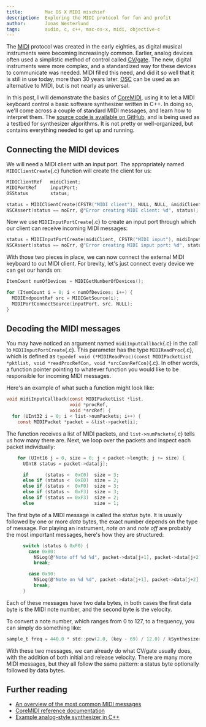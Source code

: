 ```yaml
---
title:        Mac OS X MIDI mischief
description:  Exploring the MIDI protocol for fun and profit
author:       Jonas Westerlund
tags:         audio, c, c++, mac-os-x, midi, objective-c
---
```


The <abbr title="Musical Instrument Digital Interface">[MIDI](http://en.wikipedia.org/wiki/MIDI)</abbr> protocol was created in the early eighties,
as digital musical instruments were becoming increasingly common.
Earlier, analog devices often used a simplistic method of control called [<abbr title="Control Voltage">CV</abbr>/gate](http://en.wikipedia.org/wiki/CV/Gate).
The new, digital instruments were more complex, and a standardized way for these devices to communicate was needed.
MIDI filled this need, and did it so well that it is still in use today, more than 30 years later.
<abbr title="Open Sound Control">[OSC](http://en.wikipedia.org/wiki/Open_Sound_Control)</abbr> can be used as an alternative to MIDI,
but is not nearly as universal.

In this post, I will demonstrate the basics of [CoreMIDI](https://developer.apple.com/library/mac/documentation/MusicAudio/Reference/CACoreMIDIRef/MIDIServices/),
using it to let a MIDI keyboard control a basic software synthesizer written in C++.
In doing so, we'll come across a couple of standard MIDI messages, and learn how to interpret them.
The [source code is available on GitHub](https://github.com/nlogax/phase-osx/tree/polyblep),
and is being used as a testbed for synthesizer algorithms.
It is not pretty or well-organized, but contains everything needed to get up and running.

## Connecting the MIDI devices

We will need a MIDI client with an input port.
The appropriately named `MIDIClientCreate`{.c} function will create the client for us:

```c
MIDIClientRef   midiClient;
MIDIPortRef     inputPort;
OSStatus        status;

status = MIDIClientCreate(CFSTR("MIDI client"), NULL, NULL, &midiClient);
NSCAssert(status == noErr, @"Error creating MIDI client: %d", status);
```

Now we use `MIDIInputPortCreate`{.c} to create an input port through which our client can receive incoming MIDI messages:

```c
status = MIDIInputPortCreate(midiClient, CFSTR("MIDI input"), midiInputCallback, NULL, &inputPort);
NSCAssert(status == noErr, @"Error creating MIDI input port: %d", status);
```

With those two pieces in place, we can now connect the external MIDI keyboard to out MIDI client.
For brevity, let's just connect every device we can get our hands on:

```c
ItemCount numOfDevices = MIDIGetNumberOfDevices();

for (ItemCount i = 0; i < numOfDevices; i++) {
  MIDIEndpointRef src = MIDIGetSource(i);
  MIDIPortConnectSource(inputPort, src, NULL);
}
```

## Decoding the MIDI messages

You may have noticed an argument named `midiInputCallback`{.c} in the call to `MIDIInputPortCreate`{.c}.
This parameter has the type `MIDIReadProc`{.c}, which is defined as `typedef void
(*MIDIReadProc)(const MIDIPacketList *pktlist, void *readProcRefCon, void *srcConnRefCon)`{.c}.
In other words, a function pointer pointing to whatever function you would like to be responsible for incoming MIDI messages.

Here's an example of what such a function might look like:

```c
void midiInputCallback(const MIDIPacketList *list,
                       void *procRef,
                       void *srcRef) {
  for (UInt32 i = 0; i < list->numPackets; i++) {
    const MIDIPacket *packet = &list->packet[i];
```

The function receives a list of MIDI packets, and `list->numPackets`{.c} tells us how many there are.
Next, we loop over the packets and inspect each packet individually:

```c
    for (UInt16 j = 0, size = 0; j < packet->length; j += size) {
      UInt8 status = packet->data[j];

      if      (status <  0xC0)  size = 3;
      else if (status <  0xE0)  size = 2;
      else if (status <  0xF0)  size = 3;
      else if (status <  0xF3)  size = 3;
      else if (status == 0xF3)  size = 2;
      else                      size = 1;
```

The first byte of a MIDI message is called the *status* byte.
It is usually followed by one or more *data* bytes,
the exact number depends on the type of message.
For playing an instrument, *note on* and *note off* are probably the most important messages,
here's how they are structured:

```c
      switch (status & 0xF0) {
        case 0x80:
          NSLog(@"Note off %d %d", packet->data[j+1], packet->data[j+2]);
          break;

        case 0x90:
          NSLog(@"Note on %d %d", packet->data[j+1], packet->data[j+2]);
          break;
      }
```

Each of these messages have two data bytes,
in both cases the first data byte is the MIDI note number,
and the second byte is the velocity.

To convert a note number, which ranges from 0 to 127,
to a frequency, you can simply do something like:

```c
sample_t freq = 440.0 * std::pow(2.0, (key - 69) / 12.0) / kSynthesizerSampleRate
```

With these two messages, we can already do what CV/gate usually does,
with the addition of both initial and release velocity.
There are many more MIDI messages, but they all follow the same pattern: a status byte optionally followed by data bytes.

## Further reading

- [An overview of the most common MIDI messages](http://www.midi.org/techspecs/midimessages.php)
- [CoreMIDI reference documentation](https://developer.apple.com/library/mac/documentation/MusicAudio/Reference/CACoreMIDIRef/MIDIServices/)
- [Example analog-style synthesizer in C++](https://github.com/nlogax/phase-osx/tree/polyblep/lib)
